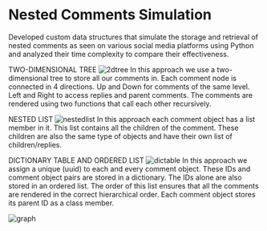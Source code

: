 # Nested Comments Simulation
Developed custom data structures that simulate the storage and retrieval of nested comments as seen on various social media platforms using Python and analyzed their time complexity to compare their effectiveness. 

TWO-DIMENSIONAL TREE
![2dtree](https://user-images.githubusercontent.com/87352664/190664412-a70b6bd1-0e21-4859-9638-3199dc8dac7c.jpg)
In this approach we use a two-dimensional tree to store all our comments in. Each comment node is connected in 4 directions. Up and Down for comments of the same level. Left and Right to access replies and parent comments. The comments are rendered using two functions that call each other recursively.

NESTED LIST
![nestedlist](https://user-images.githubusercontent.com/87352664/190664719-ead15c2b-ed25-4082-aa52-84b3a3131f1e.jpg)
In this approach each comment object has a list member in it. This list contains all the children of the comment. These children are also the same type of objects and have their own list of children/replies.

DICTIONARY TABLE AND ORDERED LIST
![dictable](https://user-images.githubusercontent.com/87352664/190664845-3635d4ee-ebb8-4b0f-8c47-7a09a89365ff.jpg)
In this approach we assign a unique (uuid) to each and every comment object. These IDs and comment object pairs are stored in a dictionary. The IDs alone are also stored in an ordered list. The order of this list ensures that all the comments are rendered in the correct hierarchical order. Each comment object stores its parent ID as a class member.

![graph](https://user-images.githubusercontent.com/87352664/190663704-95c9f101-6fcf-472e-b78f-91cf3d0f17bf.png)
